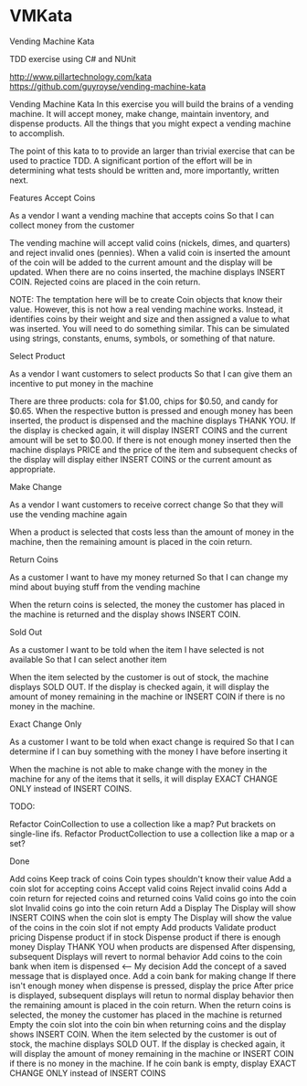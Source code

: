 # VMKata
Vending Machine Kata

TDD exercise using C# and NUnit

http://www.pillartechnology.com/kata
https://github.com/guyroyse/vending-machine-kata


Vending Machine Kata
In this exercise you will build the brains of a vending machine. It will accept money, make change, maintain inventory, and dispense products. All the things that you might expect a vending machine to accomplish.

The point of this kata to to provide an larger than trivial exercise that can be used to practice TDD. A significant portion of the effort will be in determining what tests should be written and, more importantly, written next.

Features
Accept Coins

As a vendor
I want a vending machine that accepts coins
So that I can collect money from the customer

The vending machine will accept valid coins (nickels, dimes, and quarters) and reject invalid ones (pennies). 
When a valid coin is inserted the amount of the coin will be added to the current amount and the display will be updated. 
When there are no coins inserted, the machine displays INSERT COIN. Rejected coins are placed in the coin return.

NOTE: The temptation here will be to create Coin objects that know their value. However, this is not how a real vending machine works. Instead, it identifies coins by their weight and size and then assigned a value to what was inserted. You will need to do something similar. This can be simulated using strings, constants, enums, symbols, or something of that nature.

Select Product

As a vendor
I want customers to select products
So that I can give them an incentive to put money in the machine

There are three products: cola for $1.00, chips for $0.50, and candy for $0.65. 
When the respective button is pressed and enough money has been inserted, the product is dispensed and the machine displays THANK YOU. 
If the display is checked again, it will display INSERT COINS and the current amount will be set to $0.00. 
If there is not enough money inserted then the machine displays PRICE and the price of the item 
and subsequent checks of the display will display either INSERT COINS or the current amount as appropriate.

Make Change

As a vendor
I want customers to receive correct change
So that they will use the vending machine again

When a product is selected that costs less than the amount of money in the machine, then the remaining amount is placed in the coin return.

Return Coins

As a customer
I want to have my money returned
So that I can change my mind about buying stuff from the vending machine

When the return coins is selected, the money the customer has placed in the machine is returned and the display shows INSERT COIN.

Sold Out

As a customer
I want to be told when the item I have selected is not available
So that I can select another item

When the item selected by the customer is out of stock, the machine displays SOLD OUT. If the display is checked again, it will display the amount of money remaining in the machine or INSERT COIN if there is no money in the machine.

Exact Change Only

As a customer
I want to be told when exact change is required
So that I can determine if I can buy something with the money I have before inserting it

When the machine is not able to make change with the money in the machine for any of the items that it sells, it will display EXACT CHANGE ONLY instead of INSERT COINS.

TODO:


Refactor CoinCollection to use a collection like a map?
Put brackets on single-line ifs.
Refactor ProductCollection to use a collection like a map or a set?


Done

Add coins
Keep track of coins
Coin types shouldn't know their value
Add a coin slot for accepting coins
Accept valid coins
Reject invalid coins
Add a coin return for rejected coins and returned coins
Valid coins go into the coin slot
Invalid coins go into the coin return
Add a Display
The Display will show INSERT COINS when the coin slot is empty
The Display will show the value of the coins in the coin slot if not empty
Add products
Validate product pricing
Dispense product if in stock
Dispense product if there is enough money
Display THANK YOU when products are dispensed
After dispensing, subsequent Displays will revert to normal behavior
Add coins to the coin bank when item is dispensed <-- My decision
Add the concept of a saved message that is displayed once.
Add a coin bank for making change
If there isn't enough money when dispense is pressed, display the price
After price is displayed, subsequent displays will retun to normal display behavior
then the remaining amount is placed in the coin return.
When the return coins is selected, the money the customer has placed in the machine is returned
Empty the coin slot into the coin bin when returning coins
and the display shows INSERT COIN.
When the item selected by the customer is out of stock, the machine displays SOLD OUT. 
If the display is checked again, it will display the amount of money remaining in the machine or INSERT COIN if there is no money in the machine.
If he coin bank is empty, display EXACT CHANGE ONLY instead of INSERT COINS
